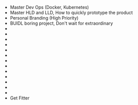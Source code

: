 - Master Dev Ops (Docker, Kubernetes)
- Master HLD and LLD, How to quickly prototype the product
- Personal Branding (High Priority)
- BUIDL boring project, Don't wait for extraordinary
- 
- 
- 
- 
- 
- 
- 
- 
- 
- 
- 
- 
- 
- Get Fitter